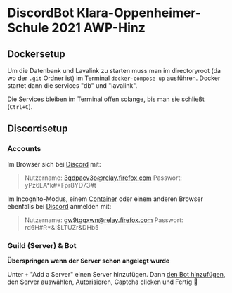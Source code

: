# DiscordBot Klara-Oppenheimer-Schule 2021 AWP-Hinz

## Dockersetup

Um die Datenbank und Lavalink zu starten muss man im directoryroot
(da wo der `.git` Ordner ist) im Terminal
`docker-compose up` ausführen.
Docker startet dann die services "db" und "lavalink".

Die Services bleiben im Terminal offen solange, bis man sie schließt (`Ctrl+C`).

## Discordsetup

### Accounts

Im Browser sich bei [Discord](https://discord.com/app) mit:
> Nutzername: 3qdpacv3p@relay.firefox.com
> Passwort: yPz6LA*k#*Fpr8YD73#t

Im Incognito-Modus, einem [Container](https://addons.mozilla.org/de/firefox/addon/multi-account-containers/?utm_source=addons.mozilla.org&utm_medium=referral&utm_content=search) oder einem anderen Browser ebenfalls bei [Discord](https://discord.com/app) anmelden mit:
> Nutzername: gw9tgqxwn@relay.firefox.com
> Passwort: rd6H#R*&!$LTUZr&DHb5

### Guild (Server) & Bot

**Überspringen** **wenn** **der** **Server** **schon** **angelegt** **wurde**

Unter `+` "Add a Server" einen Server hinzufügen.
Dann [den Bot hinzufügen](https://discord.com/api/oauth2/authorize?client_id=839126950202310656&permissions=8&scope=bot), den Server auswählen, Autorisieren, Captcha clicken und Fertig 🎉
